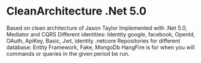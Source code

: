 # CleanArchitecture .Net 5.0
Based on clean architecture of Jason Taylor
Implemented with .Net 5.0, Mediator and CQRS
Different identities: Identity google, facebook, OpenId, OAuth, ApiKey, Basic, Jwt, identity .netcore
Repositories for different database: Entity Framework, Fake, MongoDb
HangFire is for when you will commands or queries in the given period be run.
